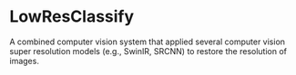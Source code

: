 # LowResClassify
A combined computer vision system that applied several computer vision super resolution models (e.g., SwinIR, SRCNN) to restore the resolution of images.
